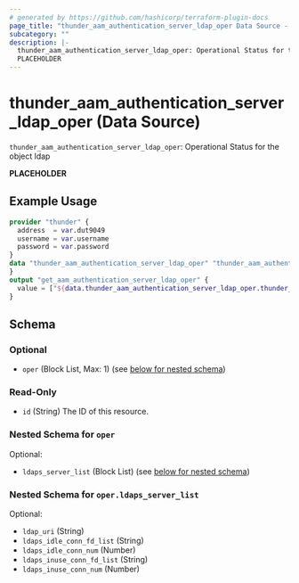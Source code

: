 ```yaml
---
# generated by https://github.com/hashicorp/terraform-plugin-docs
page_title: "thunder_aam_authentication_server_ldap_oper Data Source - terraform-provider-thunder"
subcategory: ""
description: |-
  thunder_aam_authentication_server_ldap_oper: Operational Status for the object ldap
  PLACEHOLDER
---
```


# thunder_aam_authentication_server_ldap_oper (Data Source)

`thunder_aam_authentication_server_ldap_oper`: Operational Status for the object ldap

__PLACEHOLDER__

## Example Usage

```terraform
provider "thunder" {
  address  = var.dut9049
  username = var.username
  password = var.password
}
data "thunder_aam_authentication_server_ldap_oper" "thunder_aam_authentication_server_ldap_oper" {
}
output "get_aam_authentication_server_ldap_oper" {
  value = ["${data.thunder_aam_authentication_server_ldap_oper.thunder_aam_authentication_server_ldap_oper}"]
}
```

<!-- schema generated by tfplugindocs -->
## Schema

### Optional

- `oper` (Block List, Max: 1) (see [below for nested schema](#nestedblock--oper))

### Read-Only

- `id` (String) The ID of this resource.

<a id="nestedblock--oper"></a>
### Nested Schema for `oper`

Optional:

- `ldaps_server_list` (Block List) (see [below for nested schema](#nestedblock--oper--ldaps_server_list))

<a id="nestedblock--oper--ldaps_server_list"></a>
### Nested Schema for `oper.ldaps_server_list`

Optional:

- `ldap_uri` (String)
- `ldaps_idle_conn_fd_list` (String)
- `ldaps_idle_conn_num` (Number)
- `ldaps_inuse_conn_fd_list` (String)
- `ldaps_inuse_conn_num` (Number)


